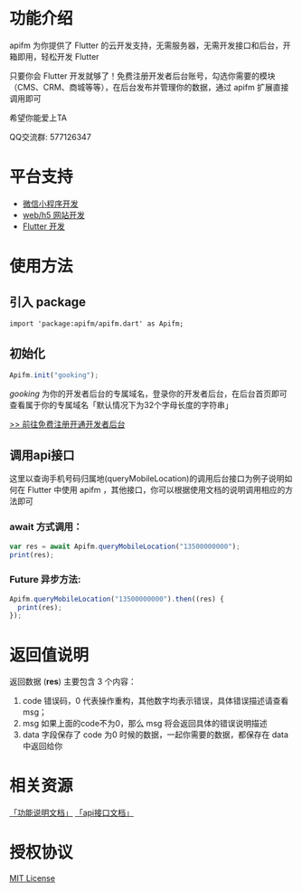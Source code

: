 # 功能介绍

apifm 为你提供了 Flutter 的云开发支持，无需服务器，无需开发接口和后台，开箱即用，轻松开发 Flutter

只要你会 Flutter 开发就够了！免费注册开发者后台账号，勾选你需要的模块（CMS、CRM、商城等等），在后台发布并管理你的数据，通过 apifm 扩展直接调用即可

希望你能爱上TA

QQ交流群: 577126347

# 平台支持

* [微信小程序开发](https://github.com/gooking/apifm-wxapi)
* [web/h5 网站开发](https://github.com/gooking/apifm-webapi)
* [Flutter 开发](https://github.com/gooking/apifm-flutter)

# 使用方法

## 引入 package
```
import 'package:apifm/apifm.dart' as Apifm;
```

## 初始化

```js
Apifm.init("gooking");
```

*gooking* 为你的开发者后台的专属域名，登录你的开发者后台，在后台首页即可查看属于你的专属域名「默认情况下为32个字母长度的字符串」

[>> 前往免费注册开通开发者后台](https://www.it120.cc/)

## 调用api接口

这里以查询手机号码归属地(queryMobileLocation)的调用后台接口为例子说明如何在 Flutter 中使用 apifm ，其他接口，你可以根据使用文档的说明调用相应的方法即可

### await 方式调用：

```js
var res = await Apifm.queryMobileLocation("13500000000");
print(res);
```

### Future 异步方法:

```js
Apifm.queryMobileLocation("13500000000").then((res) {
  print(res);
});
```


# 返回值说明

返回数据 (**res**) 主要包含 3 个内容： 

1. code 错误码，0 代表操作重构，其他数字均表示错误，具体错误描述请查看 msg；
2. msg 如果上面的code不为0，那么 msg 将会返回具体的错误说明描述
3. data 字段保存了 code 为0 时候的数据，一起你需要的数据，都保存在 data 中返回给你

# 相关资源

[「功能说明文档」](instructions.md)
[「api接口文档」](https://api.it120.cc/doc.html)

# 授权协议

[MIT License](LICENSE)